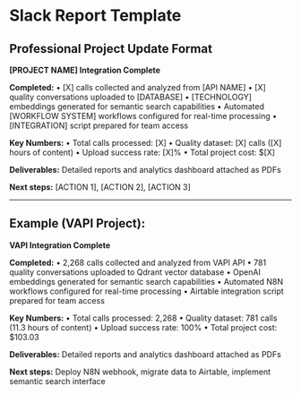 # Slack Report Template

## Professional Project Update Format

**[PROJECT NAME] Integration Complete**

**Completed:**
• [X] calls collected and analyzed from [API NAME]
• [X] quality conversations uploaded to [DATABASE]
• [TECHNOLOGY] embeddings generated for semantic search capabilities
• Automated [WORKFLOW SYSTEM] workflows configured for real-time processing
• [INTEGRATION] script prepared for team access

**Key Numbers:**
• Total calls processed: [X]
• Quality dataset: [X] calls ([X] hours of content)
• Upload success rate: [X]%
• Total project cost: $[X]

**Deliverables:** Detailed reports and analytics dashboard attached as PDFs

**Next steps:** [ACTION 1], [ACTION 2], [ACTION 3]

---

## Example (VAPI Project):

**VAPI Integration Complete**

**Completed:**
• 2,268 calls collected and analyzed from VAPI API
• 781 quality conversations uploaded to Qdrant vector database
• OpenAI embeddings generated for semantic search capabilities
• Automated N8N workflows configured for real-time processing
• Airtable integration script prepared for team access

**Key Numbers:**
• Total calls processed: 2,268
• Quality dataset: 781 calls (11.3 hours of content)
• Upload success rate: 100%
• Total project cost: $103.03

**Deliverables:** Detailed reports and analytics dashboard attached as PDFs

**Next steps:** Deploy N8N webhook, migrate data to Airtable, implement semantic search interface
